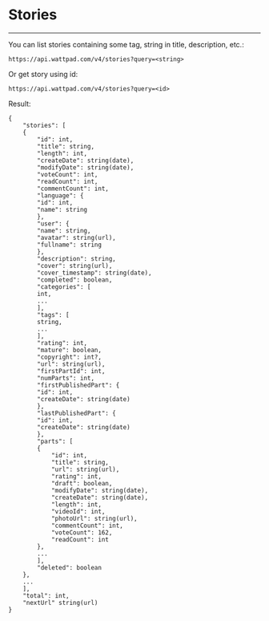 # Stories

---

You can list stories containing some tag, string in title, description, etc.:

`https://api.wattpad.com/v4/stories?query=<string>`

Or get story using id:

`https://api.wattpad.com/v4/stories?query=<id>`

Result:

```
{
    "stories": [
	{
	    "id": int,
	    "title": string,
	    "length": int,
	    "createDate": string(date),
	    "modifyDate": string(date),
	    "voteCount": int,
	    "readCount": int,
	    "commentCount": int,
	    "language": {
		"id": int,
		"name": string
	    },
	    "user": {
		"name": string,
		"avatar": string(url),
		"fullname": string
	    },
	    "description": string,
	    "cover": string(url),
	    "cover_timestamp": string(date),
	    "completed": boolean,
	    "categories": [
		int,
		...
	    ],
	    "tags": [
		string,
		...
	    ],
	    "rating": int,
	    "mature": boolean,
	    "copyright": int?,
	    "url": string(url),
	    "firstPartId": int,
	    "numParts": int,
	    "firstPublishedPart": {
		"id": int,
		"createDate": string(date)
	    },
	    "lastPublishedPart": {
		"id": int,
		"createDate": string(date)
	    },
	    "parts": [
		{
		    "id": int,
		    "title": string,
		    "url": string(url),
		    "rating": int,
		    "draft": boolean,
		    "modifyDate": string(date),
		    "createDate": string(date),
		    "length": int,
		    "videoId": int,
		    "photoUrl": string(url),
		    "commentCount": int,
		    "voteCount": 162,
		    "readCount": int
		},
		...
	    ],
	    "deleted": boolean
	},
	...
    ],
    "total": int,
    "nextUrl" string(url)
}
```
